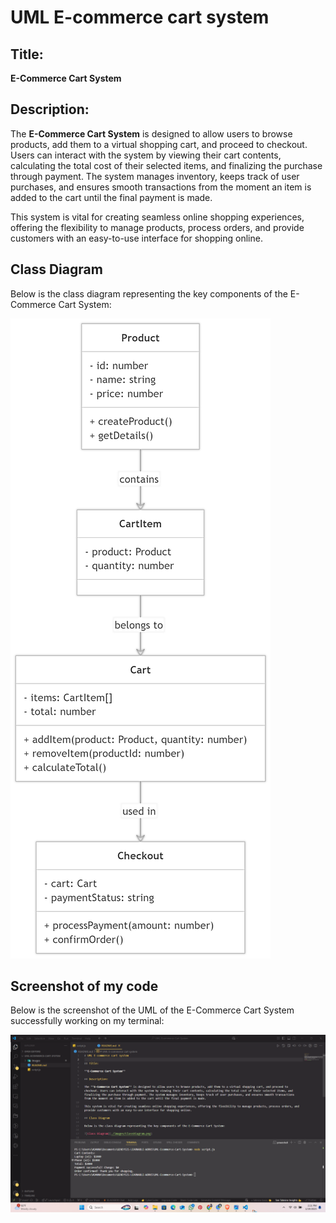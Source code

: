 # UML E-commerce cart system

## Title:

**E-Commerce Cart System**

## Description:

The **E-Commerce Cart System** is designed to allow users to browse products, add them to a virtual shopping cart, and proceed to checkout. Users can interact with the system by viewing their cart contents, calculating the total cost of their selected items, and finalizing the purchase through payment. The system manages inventory, keeps track of user purchases, and ensures smooth transactions from the moment an item is added to the cart until the final payment is made.

This system is vital for creating seamless online shopping experiences, offering the flexibility to manage products, process orders, and provide customers with an easy-to-use interface for shopping online.

## Class Diagram

Below is the class diagram representing the key components of the E-Commerce Cart System:

![Class Diagram](./images/ClassDiagram.png)

## Screenshot of my code

Below is the screenshot of the UML of the E-Commerce Cart System successfully working on my terminal:

![Class Diagram](./images/screenshoot%20of%20the%20UML%20on%20vscode.png)

